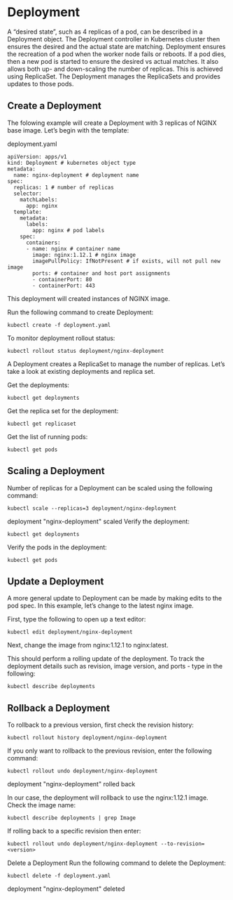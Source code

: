 # Deployment
A “desired state”, such as 4 replicas of a pod, can be described in a Deployment object. The Deployment controller in Kubernetes cluster then ensures the desired and the actual state are matching. Deployment ensures the recreation of a pod when the worker node fails or reboots. If a pod dies, then a new pod is started to ensure the desired vs actual matches. It also allows both up- and down-scaling the number of replicas. This is achieved using ReplicaSet. The Deployment manages the ReplicaSets and provides updates to those pods.

## Create a Deployment
The folowing example will create a Deployment with 3 replicas of NGINX base image. Let’s begin with the template:

deployment.yaml
```
apiVersion: apps/v1
kind: Deployment # kubernetes object type
metadata:
  name: nginx-deployment # deployment name
spec:
  replicas: 1 # number of replicas
  selector:
    matchLabels:
      app: nginx
  template:
    metadata:
      labels:
        app: nginx # pod labels
    spec:
      containers:
      - name: nginx # container name
        image: nginx:1.12.1 # nginx image
        imagePullPolicy: IfNotPresent # if exists, will not pull new image
        ports: # container and host port assignments
        - containerPort: 80
        - containerPort: 443
```
This deployment will created instances of NGINX image.

Run the following command to create Deployment:

```
kubectl create -f deployment.yaml
```


To monitor deployment rollout status:

```
kubectl rollout status deployment/nginx-deployment
```

A Deployment creates a ReplicaSet to manage the number of replicas. Let’s take a look at existing deployments and replica set.

Get the deployments:

```
kubectl get deployments
```

Get the replica set for the deployment:

```
kubectl get replicaset
```

Get the list of running pods:

```
kubectl get pods
```

## Scaling a Deployment
Number of replicas for a Deployment can be scaled using the following command:

```
kubectl scale --replicas=3 deployment/nginx-deployment
```
deployment "nginx-deployment" scaled
Verify the deployment:

```
kubectl get deployments
```

Verify the pods in the deployment:

```
kubectl get pods
```

## Update a Deployment
A more general update to Deployment can be made by making edits to the pod spec. In this example, let’s change to the latest nginx image.

First, type the following to open up a text editor:

```
kubectl edit deployment/nginx-deployment
```
Next, change the image from nginx:1.12.1 to nginx:latest.

This should perform a rolling update of the deployment. To track the deployment details such as revision, image version, and ports - type in the following:

```
kubectl describe deployments
```

## Rollback a Deployment
To rollback to a previous version, first check the revision history:

```
kubectl rollout history deployment/nginx-deployment
```

If you only want to rollback to the previous revision, enter the following command:

```
kubectl rollout undo deployment/nginx-deployment
```
deployment "nginx-deployment" rolled back

In our case, the deployment will rollback to use the nginx:1.12.1 image. Check the image name:

```
kubectl describe deployments | grep Image
```

If rolling back to a specific revision then enter:

```
kubectl rollout undo deployment/nginx-deployment --to-revision=<version>
```
Delete a Deployment
Run the following command to delete the Deployment:

```
kubectl delete -f deployment.yaml
```
deployment "nginx-deployment" deleted
